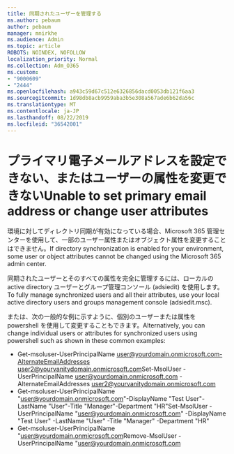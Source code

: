 ```yaml
---
title: 同期されたユーザーを管理する
ms.author: pebaum
author: pebaum
manager: mnirkhe
ms.audience: Admin
ms.topic: article
ROBOTS: NOINDEX, NOFOLLOW
localization_priority: Normal
ms.collection: Adm_O365
ms.custom:
- "9000609"
- "2444"
ms.openlocfilehash: a943c59d67c512e6326856dacd0053db121f6aa3
ms.sourcegitcommit: 1d98db8acb9959aba3b5e308a567ade6b62da56c
ms.translationtype: MT
ms.contentlocale: ja-JP
ms.lasthandoff: 08/22/2019
ms.locfileid: "36542001"
---
```

# <a name="unable-to-set-primary-email-address-or-change-user-attributes"></a><span data-ttu-id="7bec8-102">プライマリ電子メールアドレスを設定できない、またはユーザーの属性を変更できない</span><span class="sxs-lookup"><span data-stu-id="7bec8-102">Unable to set primary email address or change user attributes</span></span>

<span data-ttu-id="7bec8-103">環境に対してディレクトリ同期が有効になっている場合、Microsoft 365 管理センターを使用して、一部のユーザー属性またはオブジェクト属性を変更することはできません。</span><span class="sxs-lookup"><span data-stu-id="7bec8-103">If directory synchronization is enabled for your environment, some user or object attributes cannot be changed using the Microsoft 365 admin center.</span></span>

<span data-ttu-id="7bec8-104">同期されたユーザーとそのすべての属性を完全に管理するには、ローカルの active directory ユーザーとグループ管理コンソール (adsiedit) を使用します。</span><span class="sxs-lookup"><span data-stu-id="7bec8-104">To fully manage synchronized users and all their attributes, use your local active directory users and groups management console (adsiedit.msc).</span></span>  

<span data-ttu-id="7bec8-105">または、次の一般的な例に示すように、個別のユーザーまたは属性を powershell を使用して変更することもできます。</span><span class="sxs-lookup"><span data-stu-id="7bec8-105">Alternatively, you can change individual users or attributes for synchronized users using powershell such as shown in these common examples:</span></span> 
- <span data-ttu-id="7bec8-106">Get-msoluser-UserPrincipalName user@yourdomain.onmicrosoft.com-AlternateEmailAddresses user2@yourvanitydomain.onmicrosoft.com</span><span class="sxs-lookup"><span data-stu-id="7bec8-106">Set-MsolUser -UserPrincipalName user@yourdomain.onmicrosoft.com -AlternateEmailAddresses user2@yourvanitydomain.onmicrosoft.com</span></span>
- <span data-ttu-id="7bec8-107">Get-msoluser-UserPrincipalName "user@yourdomain.onmicrosoft.com"-DisplayName "Test User"-LastName "User"-Title "Manager"-Department "HR"</span><span class="sxs-lookup"><span data-stu-id="7bec8-107">Set-MsolUser -UserPrincipalName "user@yourdomain.onmicrosoft.com" -DisplayName "Test User" -LastName "User" -Title "Manager" -Department "HR"</span></span>
- <span data-ttu-id="7bec8-108">Get-msoluser-UserPrincipalName "user@yourdomain.onmicrosoft.com</span><span class="sxs-lookup"><span data-stu-id="7bec8-108">Remove-MsolUser -UserPrincipalName "user@yourdomain.onmicrosoft.com</span></span>